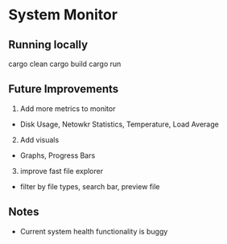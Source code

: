 # System Monitor

## Running locally 
cargo clean
cargo build
cargo run

## Future Improvements
1. Add more metrics to monitor
- Disk Usage, Netowkr Statistics, Temperature, Load Average

2. Add visuals
- Graphs, Progress Bars 

3. improve fast file explorer
- filter by file types, search bar, preview file

## Notes
- Current system health functionality is buggy